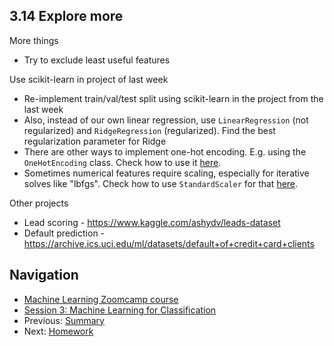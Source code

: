 
## 3.14 Explore more

More things

* Try to exclude least useful features

Use scikit-learn in project of last week

* Re-implement train/val/test split using scikit-learn in the project from the last week
* Also, instead of our own linear regression, use `LinearRegression` (not regularized) and `RidgeRegression` (regularized). Find the best regularization parameter for Ridge
* There are other ways to implement one-hot encoding. E.g. using the `OneHotEncoding` class. Check how to use it [here](notebook-scaling-ohe.ipynb).
* Sometimes numerical features require scaling, especially for iterative solves like "lbfgs". Check how to use `StandardScaler` for that [here](notebook-scaling-ohe.ipynb).


Other projects

* Lead scoring - https://www.kaggle.com/ashydv/leads-dataset
* Default prediction - https://archive.ics.uci.edu/ml/datasets/default+of+credit+card+clients


## Navigation

* [Machine Learning Zoomcamp course](../)
* [Session 3: Machine Learning for Classification](./)
* Previous: [Summary](13-summary.md)
* Next: [Homework](homework.md)
